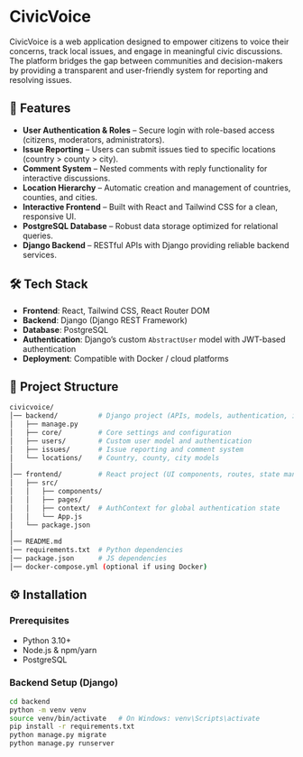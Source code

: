 # CivicVoice

CivicVoice is a web application designed to empower citizens to voice their concerns, track local issues, and engage in meaningful civic discussions. The platform bridges the gap between communities and decision-makers by providing a transparent and user-friendly system for reporting and resolving issues.  

## 🚀 Features
- **User Authentication & Roles** – Secure login with role-based access (citizens, moderators, administrators).  
- **Issue Reporting** – Users can submit issues tied to specific locations (country > county > city).  
- **Comment System** – Nested comments with reply functionality for interactive discussions.  
- **Location Hierarchy** – Automatic creation and management of countries, counties, and cities.  
- **Interactive Frontend** – Built with React and Tailwind CSS for a clean, responsive UI.  
- **PostgreSQL Database** – Robust data storage optimized for relational queries.  
- **Django Backend** – RESTful APIs with Django providing reliable backend services.  

## 🛠️ Tech Stack
- **Frontend**: React, Tailwind CSS, React Router DOM  
- **Backend**: Django (Django REST Framework)  
- **Database**: PostgreSQL  
- **Authentication**: Django’s custom `AbstractUser` model with JWT-based authentication  
- **Deployment**: Compatible with Docker / cloud platforms  

## 📂 Project Structure
```bash
civicvoice/
│── backend/          # Django project (APIs, models, authentication, issue tracking)
│   ├── manage.py
│   ├── core/         # Core settings and configuration
│   ├── users/        # Custom user model and authentication
│   ├── issues/       # Issue reporting and comment system
│   └── locations/    # Country, county, city models
│
│── frontend/         # React project (UI components, routes, state management)
│   ├── src/
│   │   ├── components/
│   │   ├── pages/
│   │   ├── context/  # AuthContext for global authentication state
│   │   └── App.js
│   └── package.json
│
│── README.md
│── requirements.txt  # Python dependencies
│── package.json      # JS dependencies
│── docker-compose.yml (optional if using Docker)
```

## ⚙️ Installation

### Prerequisites
- Python 3.10+  
- Node.js & npm/yarn  
- PostgreSQL  

### Backend Setup (Django)
```bash
cd backend
python -m venv venv
source venv/bin/activate   # On Windows: venv\Scripts\activate
pip install -r requirements.txt
python manage.py migrate
python manage.py runserver
```

